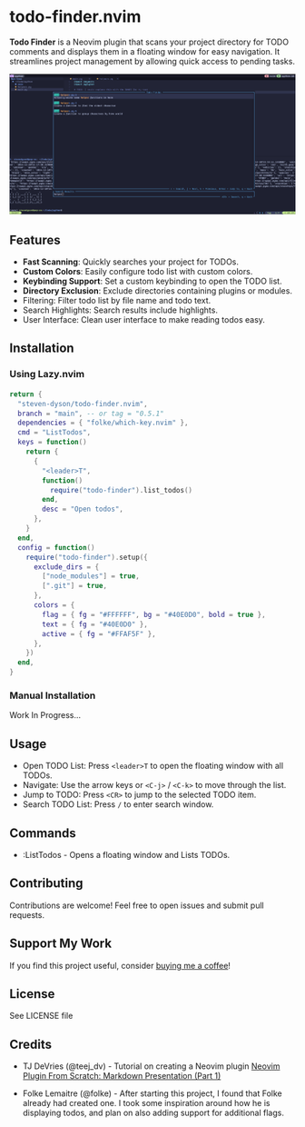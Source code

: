 # todo-finder.nvim

**Todo Finder** is a Neovim plugin that scans your project directory
for TODO comments and displays them in a floating window for
easy navigation. It streamlines project management by allowing
quick access to pending tasks.

![Neovim window with todo-finder.nvim open](https://raw.githubusercontent.com/steven-dyson/todo-finder.nvim/main/images/screenshot_1.png)

## Features

- **Fast Scanning**: Quickly searches your project for TODOs.
- **Custom Colors**: Easily configure todo list with custom colors.
- **Keybinding Support**: Set a custom keybinding to open the TODO list.
- **Directory Exclusion**: Exclude directories containing plugins or modules.
- Filtering: Filter todo list by file name and todo text.
- Search Highlights: Search results include highlights.
- User Interface: Clean user interface to make reading todos easy.

## Installation

### Using Lazy.nvim

```lua
return {
  "steven-dyson/todo-finder.nvim",
  branch = "main", -- or tag = "0.5.1"
  dependencies = { "folke/which-key.nvim" },
  cmd = "ListTodos",
  keys = function()
    return {
      {
        "<leader>T",
        function()
          require("todo-finder").list_todos()
        end,
        desc = "Open todos",
      },
    }
  end,
  config = function()
    require("todo-finder").setup({
      exclude_dirs = {
        ["node_modules"] = true,
        [".git"] = true,
      },
      colors = {
        flag = { fg = "#FFFFFF", bg = "#40E0D0", bold = true },
        text = { fg = "#40E0D0" },
        active = { fg = "#FFAF5F" },
      },
    })
  end,
}
```

### Manual Installation

Work In Progress...

## Usage

- Open TODO List: Press `<leader>T` to open the floating window with all TODOs.
- Navigate: Use the arrow keys or `<C-j>` / `<C-k>` to move through the list.
- Jump to TODO: Press `<CR>` to jump to the selected TODO item.
- Search TODO List: Press `/` to enter search window.

## Commands

- :ListTodos - Opens a floating window and Lists TODOs.

## Contributing

Contributions are welcome! Feel free to open issues and submit pull requests.

## Support My Work

If you find this project useful, consider [buying me a coffee](https://www.buymeacoffee.com/steven.dyson)!

## License

See LICENSE file

## Credits

- TJ DeVries (@teej_dv) - Tutorial on creating a Neovim plugin
[Neovim Plugin From Scratch: Markdown Presentation (Part 1)](https://www.youtube.com/watch?v=VGid4aN25iI)

- Folke Lemaitre (@folke) - After starting this project, I found that Folke already
had created one. I took some inspiration around how he is displaying todos, and
plan on also adding support for additional flags.
